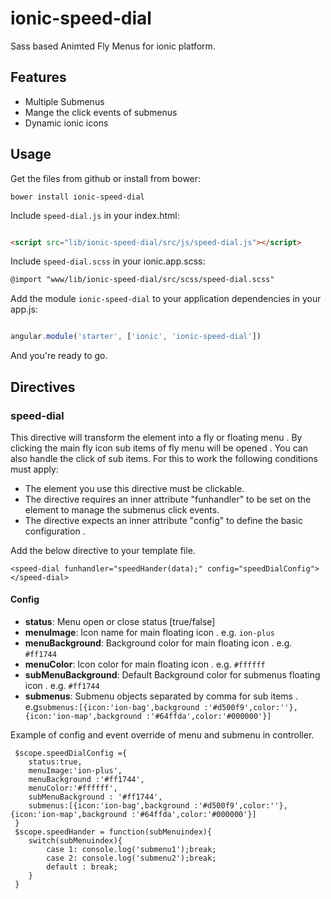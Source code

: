 # ionic-speed-dial

Sass based Animted Fly Menus for ionic platform.

## Features

* Multiple Submenus
* Mange the click events of submenus
* Dynamic ionic icons


## Usage

Get the files from github or install from bower:
```
bower install ionic-speed-dial
```


Include `speed-dial.js` in your index.html:

```html

<script src="lib/ionic-speed-dial/src/js/speed-dial.js"></script>
```
Include `speed-dial.scss` in your ionic.app.scss:
```html
@import "www/lib/ionic-speed-dial/src/scss/speed-dial.scss"

```


Add the module `ionic-speed-dial` to your application dependencies in your app.js:

```javascript

angular.module('starter', ['ionic', 'ionic-speed-dial'])

```

And you're ready to go.


## Directives

### speed-dial

This directive will transform the element into a fly or floating menu . By clicking the main fly icon sub items of fly menu will be opened . You can also handle the click of sub items.
For this to work the following conditions must apply:

* The element you use this directive must be clickable.
* The directive requires an inner attribute "funhandler" to be set on the element to manage the submenus click events.
* The directive expects an inner attribute "config" to define the basic configuration .

Add the below directive to your template file. 
```
<speed-dial funhandler="speedHander(data);" config="speedDialConfig"></speed-dial>
```
#### Config
* __status__: Menu open or close status [true/false]
* __menuImage__: Icon name for main floating icon . e.g. ```ion-plus``` 
* __menuBackground__: Background color for main floating icon .  e.g. ```#ff1744``` 
* __menuColor__: Icon color for main floating icon . e.g. ```#ffffff```
* __subMenuBackground__: Default Background color for submenus floating icon .  e.g. `#ff1744` 
* __submenus__: Submenu objects separated by comma for sub items  . e.g`submenus:[{icon:'ion-bag',background :'#d500f9',color:''},{icon:'ion-map',background :'#64ffda',color:'#000000'}]`

Example of config and event override of menu and submenu in controller.
```
 $scope.speedDialConfig ={
	status:true,
	menuImage:'ion-plus',
	menuBackground :'#ff1744',
	menuColor:'#ffffff',
	subMenuBackground : '#ff1744',
	submenus:[{icon:'ion-bag',background :'#d500f9',color:''},{icon:'ion-map',background :'#64ffda',color:'#000000'}]
 }
 $scope.speedHander = function(subMenuindex){
	switch(subMenuindex){
		case 1: console.log('submenu1');break;
		case 2: console.log('submenu2');break;
		default : break;
	}
 }
```
